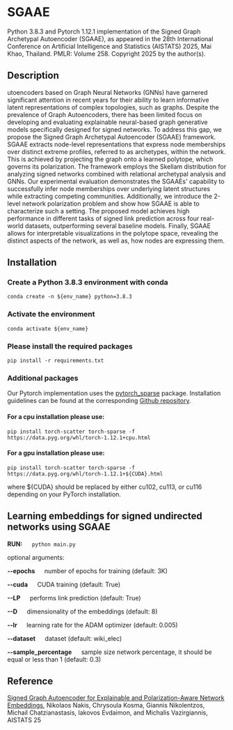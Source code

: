 # SGAAE

Python 3.8.3 and Pytorch 1.12.1 implementation of the Signed Graph Archetypal Autoencoder (SGAAE), as appeared in the 28th International Conference on Artificial Intelligence and Statistics (AISTATS) 2025, Mai Khao, Thailand. PMLR: Volume 258. Copyright 2025 by the
author(s).

## Description

utoencoders based on Graph Neural Networks (GNNs) have garnered significant attention in recent years for their ability to learn informative latent representations of complex topologies, such as graphs. Despite the prevalence of Graph Autoencoders, there has been limited focus on developing and evaluating explainable neural-based graph generative models specifically designed for signed networks. To address this gap, we propose the Signed Graph Archetypal Autoencoder (SGAAE) framework. SGAAE extracts node-level representations that express node memberships over distinct extreme profiles, referred to as archetypes, within the network. This is achieved by projecting the graph onto a learned polytope, which governs its polarization. The framework employs the Skellam distribution for analyzing signed networks combined with relational archetypal analysis and GNNs. Our experimental evaluation demonstrates the SGAAEs' capability to successfully infer node memberships over underlying latent structures while extracting competing communities. Additionally, we introduce the 2-level network polarization problem and show how SGAAE is able to characterize such a setting. The proposed model achieves high performance in different tasks of signed link prediction across four real-world datasets, outperforming several baseline models. Finally, SGAAE allows for interpretable visualizations in the polytope space, revealing the distinct aspects of the network, as well as, how nodes are expressing them.

## Installation

### Create a Python 3.8.3 environment with conda

```
conda create -n ${env_name} python=3.8.3  
```

### Activate the environment

```
conda activate ${env_name} 
```

### Please install the required packages

```
pip install -r requirements.txt
```

### Additional packages

Our Pytorch implementation uses the [pytorch_sparse](https://github.com/rusty1s/pytorch_sparse) package. Installation guidelines can be found at the corresponding [Github repository](https://github.com/rusty1s/pytorch_sparse).

#### For a cpu installation please use: 

```pip install torch-scatter torch-sparse -f https://data.pyg.org/whl/torch-1.12.1+cpu.html```

#### For a gpu installation please use:

```pip install torch-scatter torch-sparse -f https://data.pyg.org/whl/torch-1.12.1+${CUDA}.html```

where ${CUDA} should be replaced by either cu102, cu113, or cu116 depending on your PyTorch installation.



## Learning embeddings for signed undirected networks using SGAAE

**RUN:** &emsp; ```python main.py```

optional arguments:

**--epochs**  &emsp;  number of epochs for training (default: 3K)


**--cuda**  &emsp;    CUDA training (default: True)

**--LP**   &emsp;     performs link prediction (default: True)

**--D**   &emsp;      dimensionality of the embeddings (default: 8)

**--lr**   &emsp;     learning rate for the ADAM optimizer (default: 0.005)

**--dataset** &emsp;  dataset  (default: wiki_elec)

**--sample_percentage** &emsp;  sample size network percentage, it should be equal or less than 1 (default: 0.3)


## Reference

[Signed Graph Autoencoder for Explainable and Polarization-Aware Network Embeddings](https://www.arxiv.org/pdf/2409.10452), Nikolaos Nakis, Chrysoula Kosma, Giannis Nikolentzos, Michail Chatzianastasis, Iakovos Evdaimon, and Michalis Vazirgiannis, AISTATS 25





